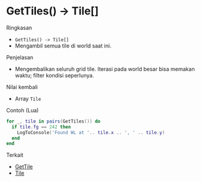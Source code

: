 # GetTiles() -> Tile[]

Ringkasan
- `GetTiles() -> Tile[]`
- Mengambil semua tile di world saat ini.

Penjelasan
- Mengembalikan seluruh grid tile. Iterasi pada world besar bisa memakan waktu; filter kondisi seperlunya.

Nilai kembali
- Array `Tile`

Contoh (Lua)
```lua
for _, tile in pairs(GetTiles()) do
  if tile.fg == 242 then
    LogToConsole('Found WL at '.. tile.x .. ', ' .. tile.y)
  end
end
```

Terkait
- [GetTile](GetTile.md)
- [Tile](../structures/Tile.md)
